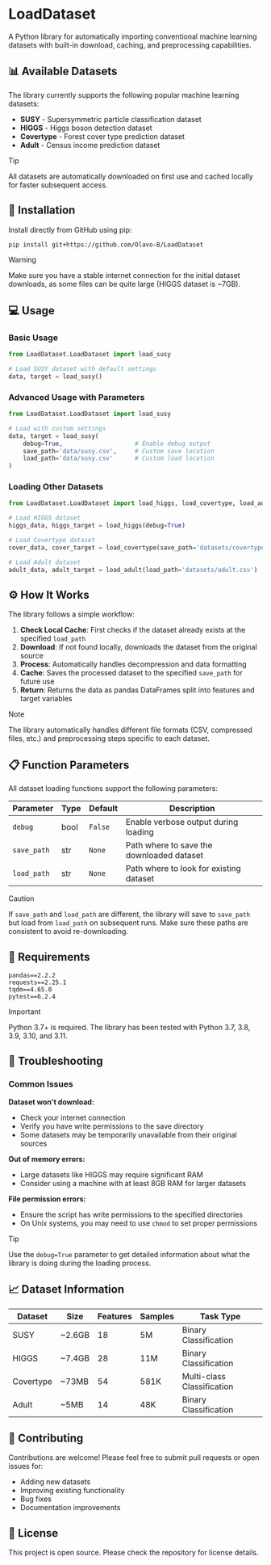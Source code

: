 # LoadDataset

A Python library for automatically importing conventional machine learning datasets with built-in download, caching, and preprocessing capabilities.

## 📊 Available Datasets

The library currently supports the following popular machine learning datasets:

- **SUSY** - Supersymmetric particle classification dataset
- **HIGGS** - Higgs boson detection dataset  
- **Covertype** - Forest cover type prediction dataset
- **Adult** - Census income prediction dataset

> [!TIP]
> All datasets are automatically downloaded on first use and cached locally for faster subsequent access.

## 🚀 Installation

Install directly from GitHub using pip:

```bash
pip install git+https://github.com/Olavo-B/LoadDataset
```

> [!WARNING]
> Make sure you have a stable internet connection for the initial dataset downloads, as some files can be quite large (HIGGS dataset is ~7GB).

## 💻 Usage

### Basic Usage

```python
from LoadDataset.LoadDataset import load_susy

# Load SUSY dataset with default settings
data, target = load_susy()
```

### Advanced Usage with Parameters

```python
from LoadDataset.LoadDataset import load_susy

# Load with custom settings
data, target = load_susy(
    debug=True,                    # Enable debug output
    save_path='data/susy.csv',     # Custom save location
    load_path='data/susy.csv'      # Custom load location
)
```

### Loading Other Datasets

```python
from LoadDataset.LoadDataset import load_higgs, load_covertype, load_adult

# Load HIGGS dataset
higgs_data, higgs_target = load_higgs(debug=True)

# Load Covertype dataset
cover_data, cover_target = load_covertype(save_path='datasets/covertype.csv')

# Load Adult dataset
adult_data, adult_target = load_adult(load_path='datasets/adult.csv')
```

## ⚙️ How It Works

The library follows a simple workflow:

1. **Check Local Cache**: First checks if the dataset already exists at the specified `load_path`
2. **Download**: If not found locally, downloads the dataset from the original source
3. **Process**: Automatically handles decompression and data formatting
4. **Cache**: Saves the processed dataset to the specified `save_path` for future use
5. **Return**: Returns the data as pandas DataFrames split into features and target variables

> [!NOTE]
> The library automatically handles different file formats (CSV, compressed files, etc.) and preprocessing steps specific to each dataset.

## 📋 Function Parameters

All dataset loading functions support the following parameters:

| Parameter | Type | Default | Description |
|-----------|------|---------|-------------|
| `debug` | bool | `False` | Enable verbose output during loading |
| `save_path` | str | `None` | Path where to save the downloaded dataset |
| `load_path` | str | `None` | Path where to look for existing dataset |

> [!CAUTION]
> If `save_path` and `load_path` are different, the library will save to `save_path` but load from `load_path` on subsequent runs. Make sure these paths are consistent to avoid re-downloading.

## 🔧 Requirements

```
pandas==2.2.2
requests==2.25.1
tqdm==4.65.0
pytest==6.2.4
```

> [!IMPORTANT]
> Python 3.7+ is required. The library has been tested with Python 3.7, 3.8, 3.9, 3.10, and 3.11.

## 🐛 Troubleshooting

### Common Issues

**Dataset won't download:**
- Check your internet connection
- Verify you have write permissions to the save directory
- Some datasets may be temporarily unavailable from their original sources

**Out of memory errors:**
- Large datasets like HIGGS may require significant RAM
- Consider using a machine with at least 8GB RAM for larger datasets

**File permission errors:**
- Ensure the script has write permissions to the specified directories
- On Unix systems, you may need to use `chmod` to set proper permissions

> [!TIP]
> Use the `debug=True` parameter to get detailed information about what the library is doing during the loading process.

## 📈 Dataset Information

| Dataset | Size | Features | Samples | Task Type |
|---------|------|----------|---------|-----------|
| SUSY | ~2.6GB | 18 | 5M | Binary Classification |
| HIGGS | ~7.4GB | 28 | 11M | Binary Classification |
| Covertype | ~73MB | 54 | 581K | Multi-class Classification |
| Adult | ~5MB | 14 | 48K | Binary Classification |

## 🤝 Contributing

Contributions are welcome! Please feel free to submit pull requests or open issues for:
- Adding new datasets
- Improving existing functionality
- Bug fixes
- Documentation improvements

## 📄 License

This project is open source. Please check the repository for license details.
